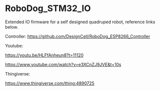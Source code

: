 # RoboDog_STM32_IO


Extended IO firmware for a self designed quadruped robot, reference links below.

Controller: https://github.com/DesignCell/RoboDog_ESP8266_Controller

Youtube: 

https://youtu.be/HLFfAnheun8?t=11120

https://www.youtube.com/watch?v=e3XCnZJ9JVE&t=10s

Thingiverse:

https://www.thingiverse.com/thing:4890725
